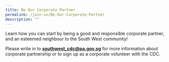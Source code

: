 ```yaml
---
title: Be Our Corporate Partner
permalink: /join-us/Be-Our-Corporate-Partner
description: ""
---
```

Learn how you can start by being a good and responsible corporate partner, and an esteemed neighbour to the South West community!   
  
Please write in to **southwest_cdc@pa.gov.sg** for more information about corporate partnership or to sign up as a corporate volunteer with the CDC.